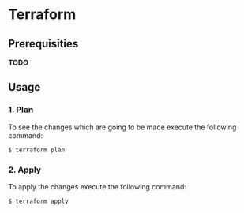 # Terraform

## Prerequisities

**TODO**

## Usage

### 1. Plan

To see the changes which are going to be made execute the following command:

```
$ terraform plan
```

### 2. Apply

To apply the changes execute the following command:

```
$ terraform apply
```